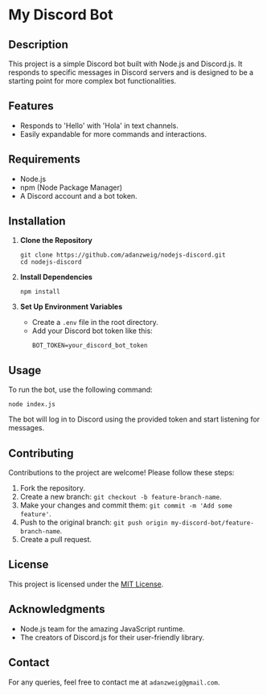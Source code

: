 # My Discord Bot

## Description
This project is a simple Discord bot built with Node.js and Discord.js. It responds to specific messages in Discord servers and is designed to be a starting point for more complex bot functionalities.

## Features
- Responds to 'Hello' with 'Hola' in text channels.
- Easily expandable for more commands and interactions.

## Requirements
- Node.js
- npm (Node Package Manager)
- A Discord account and a bot token.

## Installation
1. **Clone the Repository**
   ```
   git clone https://github.com/adanzweig/nodejs-discord.git
   cd nodejs-discord
   ```

2. **Install Dependencies**
   ```
   npm install
   ```

3. **Set Up Environment Variables**
   - Create a `.env` file in the root directory.
   - Add your Discord bot token like this:
     ```
     BOT_TOKEN=your_discord_bot_token
     ```

## Usage
To run the bot, use the following command:
```
node index.js
```
The bot will log in to Discord using the provided token and start listening for messages.

## Contributing
Contributions to the project are welcome! Please follow these steps:
1. Fork the repository.
2. Create a new branch: `git checkout -b feature-branch-name`.
3. Make your changes and commit them: `git commit -m 'Add some feature'`.
4. Push to the original branch: `git push origin my-discord-bot/feature-branch-name`.
5. Create a pull request.

## License
This project is licensed under the [MIT License](LICENSE).

## Acknowledgments
- Node.js team for the amazing JavaScript runtime.
- The creators of Discord.js for their user-friendly library.

## Contact
For any queries, feel free to contact me at `adanzweig@gmail.com`.
